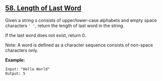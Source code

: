 ## [58. Length of Last Word](https://leetcode.com/problems/length-of-last-word/)

Given a string s consists of upper/lower-case alphabets and empty space characters `' '`, return the length of last word in the string.

If the last word does not exist, return 0.

Note: A word is defined as a character sequence consists of non-space characters only.

**Example:**

```$xslt
Input: "Hello World"
Output: 5
```
